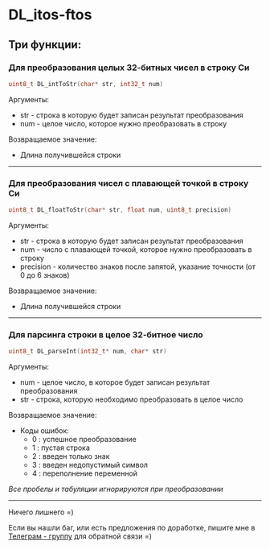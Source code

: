 # DL_itos-ftos
## Три функции:
### Для преобразования целых 32-битных чисел в строку Си
```c
uint8_t DL_intToStr(char* str, int32_t num)
```
Аргументы:  
  - str - строка в которую будет записан результат преобразования  
  - num - целое число, которое нужно преобразовать в строку
    
Возвращаемое значение:  
  - Длина получившейся строки
---
### Для преобразования чисел с плавающей точкой в строку Си
```c
uint8_t DL_floatToStr(char* str, float num, uint8_t precision)
```
Аргументы:  
  - str - строка в которую будет записан результат преобразования  
  - num - число с плавающей точкой, которое нужно преобразовать в строку
  - precision - количество знаков после запятой, указание точности (от 0 до 6 знаков)
    
Возвращаемое значение:
  - Длина получившейся строки
---
### Для парсинга строки в целое 32-битное число
```c
uint8_t DL_parseInt(int32_t* num, char* str)
```  
Аргументы:  
  - num - целое число, в которое будет записан результат преобразования
  - str - строка, которую необходимо преобразовать в целое число  

Возвращаемое значение:
- Коды ошибок:
  - 0 : успешное преобразование
  - 1 : пустая строка
  - 2 : введен только знак
  - 3 : введен недопустимый символ
  - 4 : переполнение переменной

*Все пробелы и табуляции игнорируются при преобразовании*

---
Ничего лишнего =)

Если вы нашли баг, или есть предложения по доработке, пишите мне в [Телеграм - группу](https://t.me/DLeeFB) для обратной связи =)
